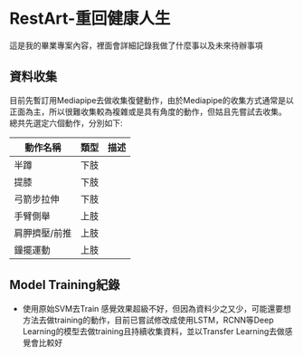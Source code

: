 # RestArt-重回健康人生
<p>這是我的畢業專案內容，裡面會詳細記錄我做了什麼事以及未來待辦事項</p>

## 資料收集

目前先暫訂用Mediapipe去做收集復健動作，由於Mediapipe的收集方式通常是以正面為主，所以很難收集較為複雜或是具有角度的動作，但姑且先嘗試去收集。
總共先選定六個動作，分別如下:

| 動作名稱 | 類型 | 描述                         |
| ------- | ---- | ---------------------------- |
| 半蹲    | 下肢  |                              |
| 提膝    | 下肢  |                              |
| 弓箭步拉伸 | 下肢 |                             |
| 手臂側舉   | 上肢 |                             |
| 肩胛擠壓/前推 | 上肢 |                          |
| 鐘擺運動 | 上肢 |                               |

## Model Training紀錄

- 使用原始SVM去Train
  感覺效果超級不好，但因為資料少之又少，可能還要想方法去做training的動作，目前已嘗試修改成使用LSTM，RCNN等Deep Learning的模型去做training且持續收集資料，並以Transfer Learning去做感覺會比較好
  

